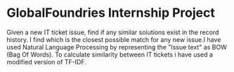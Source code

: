 # GlobalFoundries Internship Project

Given a new IT ticket issue, find if any similar solutions exist in the record history. I find which is the closest possible match for any new issue.I have used Natural Language Processing by representing the "Issue text" as BOW (Bag Of Words). To calculate similarity between IT tickets i have used a modified version of TF-IDF. 
